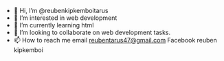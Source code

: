 - 👋 Hi, I’m @reubenkipkemboitarus
- 👀 I’m interested in web development
- 🌱 I’m currently learning html
- 💞️ I’m looking to collaborate on web development tasks.
- 📫 How to reach me email reubentarus47@gmail.com Facebook reuben kipkemboi


<!---
reubenkipkemboitarus/reubenkipkemboitarus is a ✨ special ✨ repository because its `README.md` (this file) appears on your GitHub profile.
You can click the Preview link to take a look at your changes.
--->
